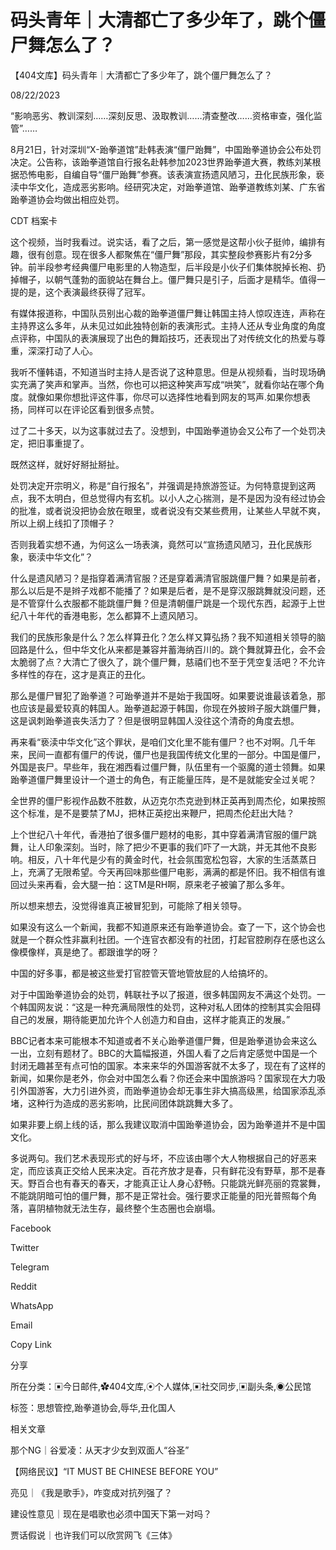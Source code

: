 # 码头青年｜大清都亡了多少年了，跳个僵尸舞怎么了？

【404文库】码头青年｜大清都亡了多少年了，跳个僵尸舞怎么了？

08/22/2023

“影响恶劣、教训深刻……深刻反思、汲取教训……清查整改……资格审查，强化监管”……

8月21日，针对深圳“X-跆拳道馆”赴韩表演“僵尸跆舞”，中国跆拳道协会公布处罚决定。公告称，该跆拳道馆自行报名赴韩参加2023世界跆拳道大赛，教练刘某根据恐怖电影，自编自导“僵尸跆舞”参赛。该表演宣扬遗风陋习，丑化民族形象，亵渎中华文化，造成恶劣影响。经研究决定，对跆拳道馆、跆拳道教练刘某、广东省跆拳道协会均做出相应处罚。

CDT 档案卡













这个视频，当时我看过。说实话，看了之后，第一感觉是这帮小伙子挺帅，编排有趣，很有创意。现在很多人都聚焦在“僵尸舞”那段，其实整段参赛影片有2分多钟。前半段参考经典僵尸电影里的人物造型，后半段是小伙子们集体脱掉长袍、扔掉帽子，以朝气蓬勃的面貌站在舞台上。僵尸舞只是引子，后面才是精华。值得一提的是，这个表演最终获得了冠军。

有媒体报道称，中国队员别出心裁的跆拳道僵尸舞让韩国主持人惊叹连连，声称在主持界这么多年，从未见过如此独特创新的表演形式。主持人还从专业角度的角度点评称，中国队的表演展现了出色的舞蹈技巧，还表现出了对传统文化的热爱与尊重，深深打动了人心。

我听不懂韩语，不知道当时主持人是否说了这种意思。但是从视频看，当时现场确实充满了笑声和掌声。当然，你也可以把这种笑声写成“哄笑”，就看你站在哪个角度。就像如果你想批评这件事，你尽可以选择性地看到网友的骂声.如果你想表扬，同样可以在评论区看到很多点赞。

过了二十多天，以为这事就过去了。没想到，中国跆拳道协会又公布了一个处罚决定，把旧事重提了。

既然这样，就好好掰扯掰扯。

处罚决定开宗明义，称是“自行报名”，并强调是持旅游签证。为何特意提到这两点，我不太明白，但总觉得内有玄机。以小人之心揣测，是不是因为没有经过协会的批准，或者说没把协会放在眼里，或者说没有交某些费用，让某些人早就不爽，所以上纲上线扣了顶帽子？

否则我着实想不通，为何这么一场表演，竟然可以“宣扬遗风陋习，丑化民族形象，亵渎中华文化”？

什么是遗风陋习？是指穿着满清官服？还是穿着满清官服跳僵尸舞？如果是前者，那么以后是不是辫子戏都不能播了？如果是后者，是不是穿汉服跳舞就没问题，还是不管穿什么衣服都不能跳僵尸舞？但是清朝僵尸跳是一个现代东西，起源于上世纪八十年代的香港电影，怎么都算不上遗风陋习。

我们的民族形象是什么？怎么样算丑化？怎么样又算弘扬？我不知道相关领导的脑回路是什么，但中华文化从来都是兼容并蓄海纳百川的。跳个舞就算丑化，会不会太脆弱了点？大清亡了很久了，跳个僵尸舞，慈禧们也不至于凭空复活吧？不允许多样性的存在，这才是真正的丑化。

那么是僵尸冒犯了跆拳道？可跆拳道并不是始于我国呀。如果要说谁最该着急，那也应该是最爱较真的韩国人。跆拳道起源于韩国，你现在外披辫子服大跳僵尸舞，这是讽刺跆拳道丧失活力了？但是很明显韩国人没往这个清奇的角度去想。

再来看“亵渎中华文化”这个罪状，是咱们文化里不能有僵尸？也不对啊。几千年来，民间一直都有僵尸的传说，僵尸也是我国传统文化里的一部分。中国是僵尸，外国是丧尸。早些年，我在湘西看过僵尸舞，队伍里有一个驱魔的道士领舞。如果跆拳道僵尸舞里设计一个道士的角色，有正能量压阵，是不是就能安全过关呢？

全世界的僵尸影视作品数不胜数，从迈克尔杰克逊到林正英再到周杰伦，如果按照这个标准，是不是要禁了MJ，把林正英挖出来鞭尸，把周杰伦赶出大陆？

上个世纪八十年代，香港拍了很多僵尸题材的电影，其中穿着满清官服的僵尸跳舞，让人印象深刻。当时，除了把少不更事的我们吓了一大跳，并无其他不良影响。相反，八十年代是少有的黄金时代，社会氛围宽松包容，大家的生活蒸蒸日上，充满了无限希望。今天再回味那些僵尸电影，满满的都是怀旧。我不相信有谁回过头来再看，会大腿一拍：这TM是RH啊，原来老子被骗了那么多年。

所以想来想去，没觉得谁真正被冒犯到，可能除了相关领导。

如果没有这么一个新闻，我都不知道原来还有跆拳道协会。查了一下，这个协会也就是一个群众性非赢利社团。一个连官衣都没有的社团，打起官腔刷存在感也这么像模像样，真是绝了。都跟谁学的呀？

中国的好多事，都是被这些爱打官腔管天管地管放屁的人给搞坏的。

对于中国跆拳道协会的处罚，韩联社予以了报道，很多韩国网友不满这个处罚。一个韩国网友说：“这是一种充满局限性的处罚，这种对私人团体的控制其实会阻碍自己的发展，期待能更加允许个人创造力和自由，这样才能真正的发展。”

BBC记者本来可能根本不知道或者不关心跆拳道僵尸舞，但是跆拳道协会来这么一出，立刻有题材了。BBC的大篇幅报道，外国人看了之后肯定感觉中国是一个封闭无趣甚至有点可怕的国家。本来来华的外国游客就不太多了，现在有了这样的新闻，如果你是老外，你会对中国怎么看？你还会来中国旅游吗？国家现在大力吸引外国游客，大力引进外资，而跆拳道协会却无事生非大搞高级黑，给国家添乱添堵，这种行为造成的恶劣影响，比民间团体跳跳舞大多了。

如果非要上纲上线的话，那么我建议取消中国跆拳道协会，因为跆拳道并不是中国文化。

多说两句。我们艺术表现形式的好与坏，不应该由哪个大人物根据自己的好恶来定，而应该真正交给人民来决定。百花齐放才是春，只有鲜花没有野草，那不是春天。野百合也有春天的春天，才能真正让人身心舒畅。只能跳光鲜亮丽的霓裳舞，不能跳阴暗可怕的僵尸舞，那不是正常社会。强行要求正能量的阳光普照每个角落，喜阴植物就无法生存，最终整个生态圈也会崩塌。

Facebook

Twitter

Telegram

Reddit

WhatsApp

Email

Copy Link

分享

所在分类：▣今日邮件,✿404文库,⦿个人媒体,▣社交同步,▣副头条,◉公民馆

标签：思想管控,跆拳道协会,辱华,丑化国人

相关文章

那个NG｜谷爱凌：从天才少女到双面人“谷圣”

【网络民议】“IT MUST BE CHINESE BEFORE YOU”

亮见｜《我是歌手》，咋变成对抗列强了？

建设性意见｜现在是唱歌也必须中国天下第一对吗？

贾话假说｜也许我们可以欣赏网飞《三体》